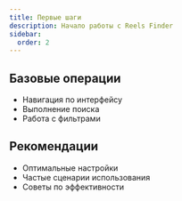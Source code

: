 ```yaml
---
title: Первые шаги
description: Начало работы с Reels Finder
sidebar:
  order: 2
---
```


## Базовые операции
- Навигация по интерфейсу
- Выполнение поиска
- Работа с фильтрами

## Рекомендации
- Оптимальные настройки
- Частые сценарии использования
- Советы по эффективности 